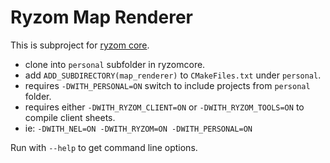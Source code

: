 # Ryzom Map Renderer

This is subproject for [ryzom core](https://github.com/ryzom/ryzomcore).

* clone into `personal` subfolder in ryzomcore.
* add `ADD_SUBDIRECTORY(map_renderer)` to `CMakeFiles.txt` under `personal`.
* requires `-DWITH_PERSONAL=ON` switch to include projects from `personal` folder.
* requires either `-DWITH_RYZOM_CLIENT=ON` or `-DWITH_RYZOM_TOOLS=ON` to compile client sheets.
* ie: `-DWITH_NEL=ON -DWITH_RYZOM=ON -DWITH_PERSONAL=ON`

Run with `--help` to get command line options.

